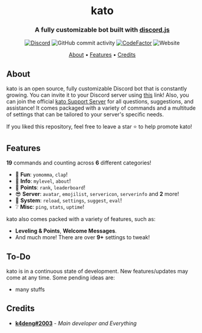 <h1 align="center">
  <br>
  kato
  <br>
</h1>

<h3 align=center>A fully customizable bot built with <a href=https://github.com/discordjs/discord.js>discord.js</a></h3>


<div align=center>
  
[![Discord](https://img.shields.io/discord/822487769816367114.svg?label=&logo=discord&logoColor=ffffff&color=7389D8&labelColor=6A7EC2)](https://discord.com/invite/VERRW3TEUD)
![GitHub commit activity](https://img.shields.io/github/commit-activity/m/k4deng/kato/v13)
[![CodeFactor](https://www.codefactor.io/repository/github/k4deng/kato/badge/v13)](https://www.codefactor.io/repository/github/k4deng/kato/overview/v13)
![Website](https://img.shields.io/website?down_color=red&down_message=offline&up_color=green&up_message=online&url=https://katobot.tk)
</div>

<p align="center">
  <a href="#about">About</a>
  •
  <a href="#Features">Features</a>
  •
  <a href="#credits">Credits</a>
</p>

## About

kato is an open source, fully customizable Discord bot that is constantly growing. You can invite it to your Discord server using [this](https://jiro.k4deng.ml/invite) link! Also, you can join the official [kato Support Server](https://discord.com/invite/VERRW3TEUD) for all questions, suggestions, and assistance! It comes packaged with a variety of commands and a multitude of settings that can be tailored to your server's specific needs.

If you liked this repository, feel free to leave a star ⭐ to help promote kato!

## Features

**19** commands and counting across **6** different categories!

*   🎉  **Fun**: `yomomma`, `clap`! 
*   💬  **Info**: `mylevel`, `about`!
*   💠  **Points**: `rank`, `leaderboard`!
*   😎  **Server**: `avatar`, `emojilist`, `servericon`, `serverinfo` and **2** more! 
*   👑  **System**: `reload`, `settings`, `suggest`, `eval`! 
*   ❔   **Misc**: `ping`, `stats`, `uptime`!

kato also comes packed with a variety of features, such as:

  * **Leveling & Points**, **Welcome Messages**.
  * And much more! There are over **9+** settings to tweak!

## To-Do

kato is in a continuous state of development. New features/updates may come at any time. Some pending ideas are:

  * many stuffs

## Credits
* **[k4deng#2003](https://k4deng.net)** - *Main developer and Everything*
